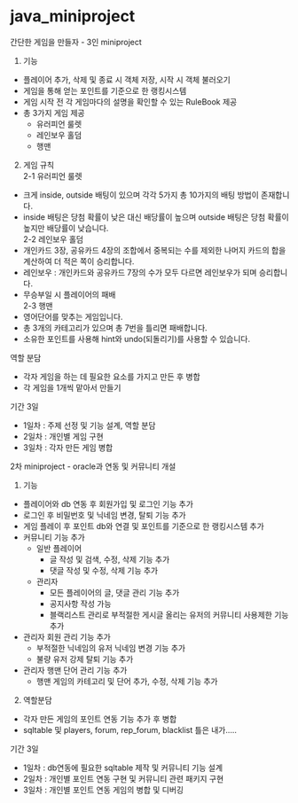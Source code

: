 # java_miniproject

간단한 게임을 만들자 - 3인 miniproject

1. 기능
- 플레이어 추가, 삭제 및 종료 시 객체 저장, 시작 시 객체 불러오기
- 게임을 통해 얻는 포인트를 기준으로 한 랭킹시스템
- 게임 시작 전 각 게임마다의 설명을 확인할 수 있는 RuleBook 제공
- 총 3가지 게임 제공
  - 유러피언 룰렛
  - 레인보우 홀덤
  - 행맨

2. 게임 규칙<br/>
2-1 유러피언 룰렛
 - 크게 inside, outside 배팅이 있으며 각각 5가지 총 10가지의 배팅 방법이 존재합니다.
 - inside 배팅은 당첨 확률이 낮은 대신 배당률이 높으며 outside 배팅은 당첨 확률이 높지만 배당률이 낮습니다.<br/>
2-2 레인보우 홀덤<br/>
 - 개인카드 3장, 공유카드 4장의 조합에서 중복되는 수를 제외한 나머지 카드의 합을 계산하여 더 적은 쪽이 승리합니다.
 - 레인보우 : 개인카드와 공유카드 7장의 수가 모두 다르면 레인보우가 되며 승리합니다.
 - 무승부일 시 플레이어의 패배<br/>
2-3 행맨<br/>
 - 영어단어를 맞추는 게임입니다.
 - 총 3개의 카테고리가 있으며 총 7번을 틀리면 패배합니다.
 - 소유한 포인트를 사용해 hint와 undo(되돌리기)를 사용할 수 있습니다.
 
역할 분담
- 각자 게임을 하는 데 필요한 요소를 가지고 만든 후 병합
- 각 게임을 1개씩 맡아서 만들기

기간 3일
- 1일차 : 주제 선정 및 기능 설계, 역할 분담
- 2일차 : 개인별 게임 구현
- 3일차 : 각자 만든 게임 병합

2차 miniproject - oracle과 연동 및 커뮤니티 개설
1. 기능
 - 플레이어와 db 연동 후 회원가입 및 로그인 기능 추가
 - 로그인 후 비밀번호 및 닉네임 변경, 탈퇴 기능 추가
 - 게임 플레이 후 포인트 db와 연결 및 포인트를 기준으로 한 랭킹시스템 추가
 - 커뮤니티 기능 추가
    - 일반 플레이어
      - 글 작성 및 검색, 수정, 삭제 기능 추가
      - 댓글 작성 및 수정, 삭제 기능 추가
    - 관리자
      - 모든 플레이어의 글, 댓글 관리 기능 추가
      - 공지사항 작성 가능
      - 블랙리스트 관리로 부적절한 게시글 올리는 유저의 커뮤니티 사용제한 기능 추가
 - 관리자 회원 관리 기능 추가
    - 부적절한 닉네임의 유저 닉네임 변경 기능 추가
    - 불량 유저 강제 탈퇴 기능 추가
 - 관리자 행맨 단어 관리 기능 추가
    - 행맨 게임의 카테고리 및 단어 추가, 수정, 삭제 기능 추가
2. 역할분담
  - 각자 만든 게임의 포인트 연동 기능 추가 후 병합
  - sqltable 및 players, forum, rep_forum, blacklist 틀은 내가.....

기간 3일
  - 1일차 : db연동에 필요한 sqltable 제작 및 커뮤니티 기능 설계
  - 2일차 : 개인별 포인트 연동 구현 및 커뮤니티 관련 패키지 구현
  - 3일차 : 개인별 포인트 연동 게임의 병합 및 디버깅
